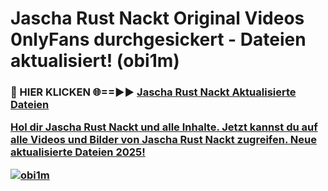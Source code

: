# Jascha Rust Nackt Original Videos 0nlyFans durchgesickert - Dateien aktualisiert! (obi1m)

<h3>🔴 HIER KLICKEN 🌐==►► <a href="https://tinyurl.com/h6vf6nb8" rel="nofollow">Jascha Rust Nackt Aktualisierte Dateien

Hol dir Jascha Rust Nackt und alle Inhalte. Jetzt kannst du auf alle Videos und Bilder von Jascha Rust Nackt zugreifen. Neue aktualisierte Dateien 2025!

[![obi1m](https://i.imgur.com/sD4kR3V.gif)](https://tinyurl.com/h6vf6nb8)
